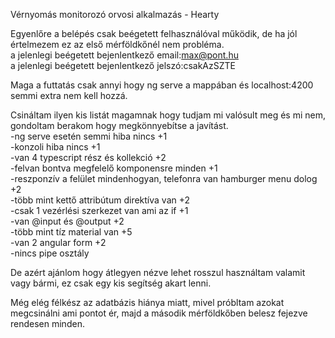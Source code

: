 Vérnyomás monitorozó orvosi alkalmazás - Hearty

Egyenlőre a belépés csak beégetett felhasználóval működik, de ha jól értelmezem ez az első mérföldkőnél nem probléma.<br>
a jelenlegi beégetett bejenlentkező email:max@pont.hu<br>
a jelenlegi beégetett bejenlentkező jelszó:csakAzSZTE<br>

Maga a futtatás csak annyi hogy ng serve a mappában és localhost:4200 semmi extra nem kell hozzá.<br>

Csináltam ilyen kis listát magamnak hogy tudjam mi valósult meg és mi nem, gondoltam berakom hogy megkönnyebítse a javítást.<br>
-ng serve esetén semmi hiba nincs +1<br>
-konzoli hiba nincs +1<br>
-van 4 typescript rész és kollekció +2<br>
-felvan bontva megfelelő komponensre minden +1<br>
-reszponzív a felület mindenhogyan, telefonra van hamburger menu dolog +2<br>
-több mint kettő attribútum direktíva van +2<br>
-csak 1 vezérlési szerkezet van ami az if +1<br>
-van @input és @output +2<br>
-több mint tíz material van +5<br>
-van 2 angular form +2<br>
-nincs pipe osztály<br>

De azért ajánlom hogy átlegyen nézve lehet rosszul használtam valamit vagy bármi, ez csak egy kis segítség akart lenni.<br>

Még elég félkész az adatbázis hiánya miatt, mivel próbltam azokat megcsinálni ami pontot ér, majd a második mérföldkőben belesz fejezve rendesen minden.